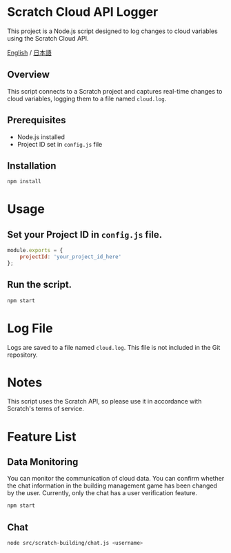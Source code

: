 # Scratch Cloud API Logger

This project is a Node.js script designed to log changes to cloud variables using the Scratch Cloud API.

[English](./README.md) / [日本語](./README/ja.md)

## Overview

This script connects to a Scratch project and captures real-time changes to cloud variables, logging them to a file named `cloud.log`.

## Prerequisites

- Node.js installed
- Project ID set in `config.js` file

## Installation

```bash
npm install
```

# Usage

## Set your Project ID in `config.js` file.
```js
module.exports = {
    projectId: 'your_project_id_here'
};
```

## Run the script.
```bash
npm start
```

# Log File

Logs are saved to a file named `cloud.log`. This file is not included in the Git repository.

# Notes

This script uses the Scratch API, so please use it in accordance with Scratch's terms of service.

# Feature List

## Data Monitoring
You can monitor the communication of cloud data. You can confirm whether the chat information in the building management game has been changed by the user. Currently, only the chat has a user verification feature.

```bash
npm start
```

## Chat

```bash
node src/scratch-building/chat.js <username>
```
